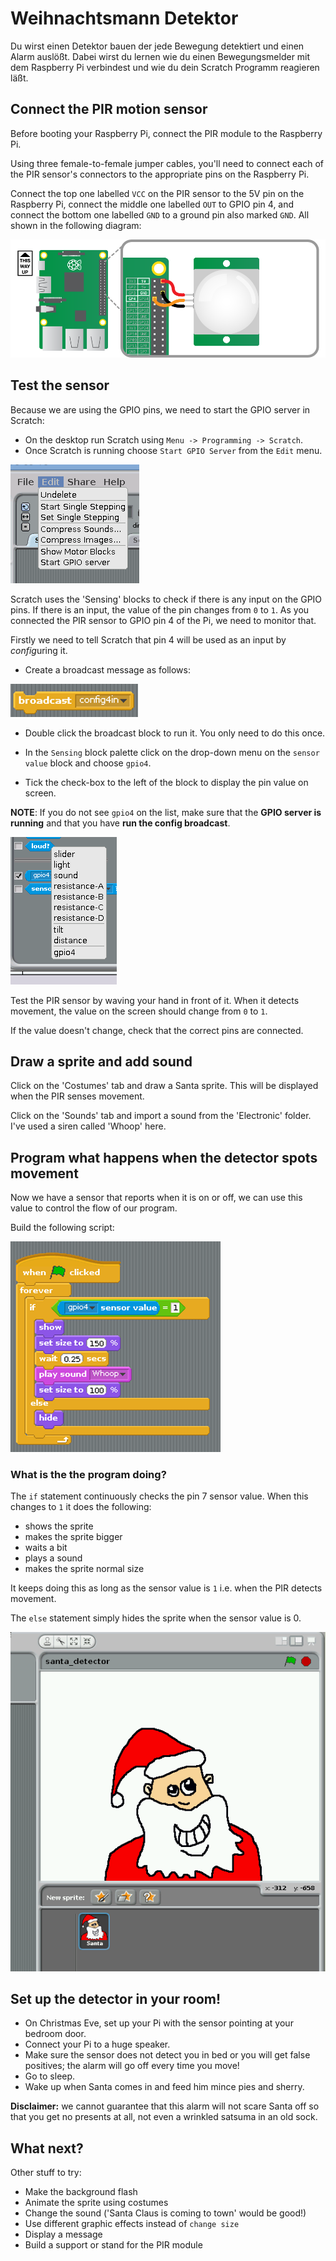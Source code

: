 # Weihnachtsmann Detektor

Du wirst einen Detektor bauen der jede Bewegung detektiert und einen Alarm auslößt. Dabei wirst du lernen wie du einen Bewegungsmelder mit dem Raspberry Pi verbindest und wie du dein Scratch Programm reagieren läßt. 

## Connect the PIR motion sensor

Before booting your Raspberry Pi, connect the PIR module to the Raspberry Pi.

Using three female-to-female jumper cables, you'll need to connect each of the PIR sensor's connectors to the appropriate pins on the Raspberry Pi.

Connect the top one labelled `VCC` on the PIR sensor to the 5V pin on the Raspberry Pi, connect the middle one labelled `OUT` to GPIO pin 4, and connect the bottom one labelled `GND` to a ground pin also marked `GND`. All shown in the following diagram:

![](images/pir_wiring.png)

## Test the sensor

Because we are using the GPIO pins, we need to start the GPIO server in Scratch: 

- On the desktop run Scratch using `Menu -> Programming -> Scratch`.
- Once Scratch is running choose `Start GPIO Server` from the `Edit` menu.

![scratch GPIO server](images/gpio-server.png)

Scratch uses the 'Sensing' blocks to check if there is any input on the GPIO pins. If there is an input, the value of the pin changes from `0` to `1`. As you connected the PIR sensor to GPIO pin 4 of the Pi, we need to monitor that. 

Firstly we need to tell Scratch that pin 4 will be used as an input by *config*uring it. 

- Create a broadcast message as follows:

![Sensor drop down](images/config-broadcast.png)

- Double click the broadcast block to run it. You only need to do this once.

- In the `Sensing` block palette click on the drop-down menu on the `sensor value` block and choose `gpio4`.
- Tick the check-box to the left of the block to display the pin value on screen.

**NOTE**: If you do not see  `gpio4` on the list, make sure that the **GPIO server is running** and that you have **run the config broadcast**.


![Scratch sensing blocks](images/sensing-blocks.png)

Test the PIR sensor by waving your hand in front of it. When it detects movement, the value on the screen should change from `0` to `1`.

If the value doesn't change, check that the correct pins are connected.

## Draw a sprite and add sound

Click on the 'Costumes' tab and draw a Santa sprite. This will be displayed when the PIR senses movement.

Click on the 'Sounds' tab and import a sound from the 'Electronic' folder. I've used a siren called 'Whoop' here.

## Program what happens when the detector spots movement

Now we have a sensor that reports when it is on or off, we can use this value to control the flow of our program.  

Build the following script:

![Scratch script for santa detector](images/santa-script.png)

### What is the the program doing?

The `if` statement continuously checks the pin 7 sensor value. When this changes to `1` it does the following:

- shows the sprite
- makes the sprite bigger
- waits a bit
- plays a sound
- makes the sprite normal size

It keeps doing this as long as the sensor value is `1` i.e. when the PIR detects movement.

The `else` statement simply hides the sprite when the sensor value is 0.

![santa sprite in Scratch](images/santa-stage.png)

## Set up the detector in your room!

- On Christmas Eve, set up your Pi with the sensor pointing at your bedroom door.
- Connect your Pi to a huge speaker.
- Make sure the sensor does not detect you in bed or you will get false positives; the alarm will go off every time you move!
- Go to sleep.
- Wake up when Santa comes in and feed him mince pies and sherry.

**Disclaimer:** we cannot guarantee that this alarm will not scare Santa off so that you get no presents at all, not even a wrinkled satsuma in an old sock.

## What next?

Other stuff to try:

- Make the background flash 
- Animate the sprite using costumes
- Change the sound ('Santa Claus is coming to town' would be good!) 
- Use different graphic effects instead of `change size`
- Display a message 
- Build a support or stand for the PIR module
